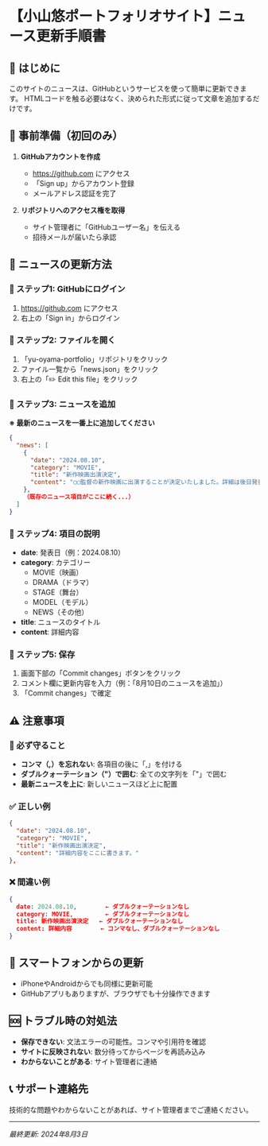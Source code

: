 # 【小山悠ポートフォリオサイト】ニュース更新手順書

## 📝 はじめに
このサイトのニュースは、GitHubというサービスを使って簡単に更新できます。
HTMLコードを触る必要はなく、決められた形式に従って文章を追加するだけです。

## 🔧 事前準備（初回のみ）
1. **GitHubアカウントを作成**
   - https://github.com にアクセス
   - 「Sign up」からアカウント登録
   - メールアドレス認証を完了

2. **リポジトリへのアクセス権を取得**
   - サイト管理者に「GitHubユーザー名」を伝える
   - 招待メールが届いたら承認

## 📱 ニュースの更新方法

### 📍 ステップ1: GitHubにログイン
1. https://github.com にアクセス
2. 右上の「Sign in」からログイン

### 📍 ステップ2: ファイルを開く
1. 「yu-oyama-portfolio」リポジトリをクリック
2. ファイル一覧から「news.json」をクリック
3. 右上の「✏️ Edit this file」をクリック

### 📍 ステップ3: ニュースを追加
**※ 最新のニュースを一番上に追加してください**

```json
{
  "news": [
    {
      "date": "2024.08.10",
      "category": "MOVIE",
      "title": "新作映画出演決定",
      "content": "◯◯監督の新作映画に出演することが決定いたしました。詳細は後日発表予定です。"
    },
    （既存のニュース項目がここに続く...）
  ]
}
```

### 📍 ステップ4: 項目の説明
- **date**: 発表日（例：2024.08.10）
- **category**: カテゴリー
  - MOVIE（映画）
  - DRAMA（ドラマ）
  - STAGE（舞台）
  - MODEL（モデル）
  - NEWS（その他）
- **title**: ニュースのタイトル
- **content**: 詳細内容

### 📍 ステップ5: 保存
1. 画面下部の「Commit changes」ボタンをクリック
2. コメント欄に更新内容を入力（例：「8月10日のニュースを追加」）
3. 「Commit changes」で確定

## ⚠️ 注意事項

### 🔴 必ず守ること
- **コンマ（,）を忘れない**: 各項目の後に「,」を付ける
- **ダブルクォーテーション（"）で囲む**: 全ての文字列を「"」で囲む
- **最新ニュースを上に**: 新しいニュースほど上に配置

### ✅ 正しい例
```json
{
  "date": "2024.08.10",
  "category": "MOVIE",
  "title": "新作映画出演決定",
  "content": "詳細内容をここに書きます。"
},
```

### ❌ 間違い例
```json
{
  date: 2024.08.10,        ← ダブルクォーテーションなし
  category: MOVIE,         ← ダブルクォーテーションなし
  title: 新作映画出演決定   ← ダブルクォーテーションなし
  content: 詳細内容        ← コンマなし、ダブルクォーテーションなし
}
```

## 📱 スマートフォンからの更新
- iPhoneやAndroidからでも同様に更新可能
- GitHubアプリもありますが、ブラウザでも十分操作できます

## 🆘 トラブル時の対処法
- **保存できない**: 文法エラーの可能性。コンマや引用符を確認
- **サイトに反映されない**: 数分待ってからページを再読み込み
- **わからないことがある**: サイト管理者に連絡

## 📞 サポート連絡先
技術的な問題やわからないことがあれば、サイト管理者までご連絡ください。

---
*最終更新: 2024年8月3日*